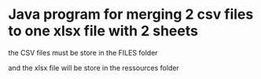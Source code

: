 # Java program for merging 2 csv files to one xlsx file with 2 sheets

the CSV files must be store in the FILES folder

and the xlsx file will be store in the ressources folder